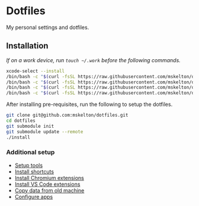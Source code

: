 # Dotfiles

My personal settings and dotfiles.

## Installation

_If on a work device, run `touch ~/.work` before the following commands._

```bash
xcode-select --install
/bin/bash -c "$(curl -fsSL https://raw.githubusercontent.com/mskelton/dotfiles/HEAD/scripts/git.sh)"
/bin/bash -c "$(curl -fsSL https://raw.githubusercontent.com/mskelton/dotfiles/HEAD/scripts/brew.sh)"
/bin/bash -c "$(curl -fsSL https://raw.githubusercontent.com/mskelton/dotfiles/HEAD/scripts/chrome.sh)"
/bin/bash -c "$(curl -fsSL https://raw.githubusercontent.com/mskelton/dotfiles/HEAD/scripts/macos.sh)"
```

After installing pre-requisites, run the following to setup the dotfiles.

```bash
git clone git@github.com:mskelton/dotfiles.git
cd dotfiles
git submodule init
git submodule update --remote
./install
```

### Additional setup

- [Setup tools](https://github.com/mskelton/dotfiles/tree/main/docs/tools.md)
- [Install shortcuts](https://github.com/mskelton/dotfiles/tree/main/docs/shortcuts.md)
- [Install Chromium extensions](https://github.com/mskelton/dotfiles/tree/main/docs/chromium-extensions.md)
- [Install VS Code extensions](https://github.com/mskelton/dotfiles/tree/main/docs/vscode-extensions.md)
- [Copy data from old machine](https://github.com/mskelton/dotfiles/tree/main/docs/shortcuts.md)
- [Configure apps](https://github.com/mskelton/dotfiles/tree/main/docs/configure-apps.md)
